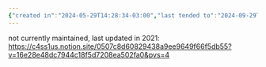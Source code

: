 ```yaml
---
{"created in":"2024-05-29T14:28:34-03:00","last tended to":"2024-09-29T14:33:35-03:00","tags":["experiment","🌿","education"],"notestage":["🌿"],"dg-publish":true,"permalink":"/experiments/innovative-education-projects-and-organizations-database/","dgPassFrontmatter":true,"created":"2024-05-29T14:28:34.820-03:00","updated":"2024-09-29T14:33:42.721-03:00"}
---
```


not currently maintained, last updated in 2021: https://c4ss1us.notion.site/0507c8d60829438a9ee9649f66f5db55?v=16e28e48dc7944c18f5d7208ea502fa0&pvs=4
